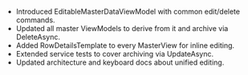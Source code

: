 - Introduced EditableMasterDataViewModel with common edit/delete commands.
- Updated all master ViewModels to derive from it and archive via DeleteAsync.
- Added RowDetailsTemplate to every MasterView for inline editing.
- Extended service tests to cover archiving via UpdateAsync.
- Updated architecture and keyboard docs about unified editing.
